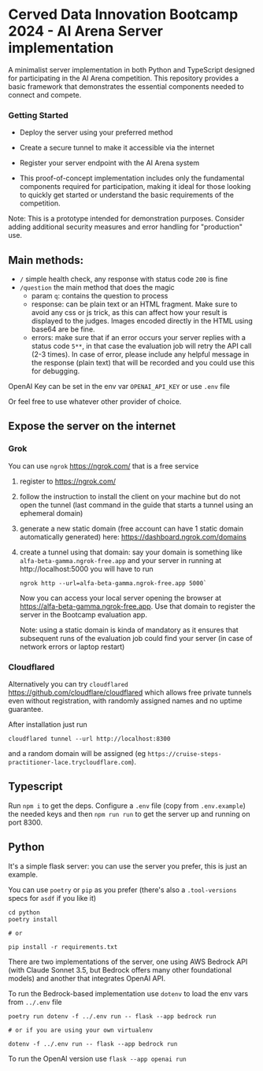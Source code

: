 # Cerved Data Innovation Bootcamp 2024 - AI Arena Server implementation

A minimalist server implementation in both Python and TypeScript designed for 
participating in the AI Arena competition. This repository provides a basic 
framework that demonstrates the essential components needed to connect and compete.

### Getting Started

* Deploy the server using your preferred method
* Create a secure tunnel to make it accessible via the internet
* Register your server endpoint with the AI Arena system

* This proof-of-concept implementation includes only the fundamental components 
required for participation, making it ideal for those looking to quickly get 
started or understand the basic requirements of the competition.

Note: This is a prototype intended for demonstration purposes. Consider adding 
additional security measures and error handling for "production" use.


## Main methods:

- `/` simple health check, any response with status code `200` is fine
- `/question` the main method that does the magic
  - param `q`: contains the question to process
  - response: can be plain text or an HTML fragment. Make sure to avoid any 
    css or js trick, as this can affect how your result is displayed to the 
    judges. Images encoded directly in the HTML using base64 are be fine.
  - errors: make sure that if an error occurs your server replies with a 
    status code `5**`, in that case the evaluation job will retry the API 
    call (2-3 times). In case of error, please include any helpful message 
    in the response (plain text) that will be recorded and you could use 
    this for debugging.

OpenAI Key can be set in the env var `OPENAI_API_KEY` or use `.env` file

Or feel free to use whatever other provider of choice.

## Expose the server on the internet

### Grok
You can use `ngrok` https://ngrok.com/ that is a free service

1. register to https://ngrok.com/
2. follow the instruction to install the client on your machine but do not 
   open the tunnel (last command in the guide that starts a tunnel using 
   an ephemeral domain)
3. generate a new static domain (free account can have 1 static domain 
   automatically generated) here: https://dashboard.ngrok.com/domains
4. create a tunnel using that domain: say your domain is something like 
   `alfa-beta-gamma.ngrok-free.app` and your server in running at 
   http://localhost:5000 you will have to run
   ```shell
   ngrok http --url=alfa-beta-gamma.ngrok-free.app 5000`
   ```
   Now you can access your local server opening the browser at 
   https://alfa-beta-gamma.ngrok-free.app. Use that domain to register the 
   server in the Bootcamp evaluation app.

   Note: using a static domain is kinda of mandatory as it ensures that 
   subsequent runs of the evaluation job could find your server (in case of 
   network errors or laptop restart)

### Cloudflared

Alternatively you can try `cloudflared` https://github.com/cloudflare/cloudflared 
which allows free private tunnels even without registration, with randomly assigned
names and no uptime guarantee.

After installation just run
```shell
cloudflared tunnel --url http://localhost:8300
```

and a random domain will be assigned (eg `https://cruise-steps-practitioner-lace.trycloudflare.com`).

## Typescript

Run `npm i` to get the deps. Configure a `.env` file (copy from `.env.example`)
the needed keys and then `npm run run` to get the server up and running on 
port 8300.

## Python

It's a simple flask server: you can use the server you prefer, this is just 
an example.

You can use `poetry` or `pip` as you prefer (there's also a `.tool-versions` 
specs for `asdf` if you like it)

```shell
cd python
poetry install

# or

pip install -r requirements.txt
```
There are two implementations of the server, one using AWS Bedrock API (with 
Claude Sonnet 3.5, but Bedrock offers many other foundational models) and 
another that integrates OpenAI API.

To run the Bedrock-based implementation use `dotenv` to load the env vars 
from `../.env` file

```shell
poetry run dotenv -f ../.env run -- flask --app bedrock run 

# or if you are using your own virtualenv

dotenv -f ../.env run -- flask --app bedrock run
```
To run the OpenAI version use `flask --app openai run`
